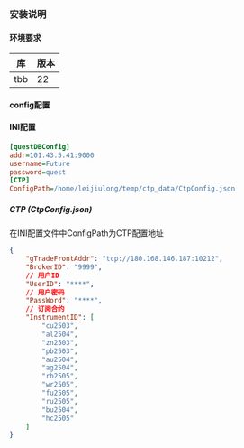 <!--
 * @Author: LeiJiulong
 * @Date: 2025-02-20 01:28:02
 * @LastEditors: LeiJiulong && lei15557570906@outlook.com
 * @LastEditTime: 2025-02-20 08:27:11
 * @Description: 
-->
### 安装说明
#### 环境要求
| 库       | 版本                          |
|------------|-----------------------------|
| tbb   | 22    | 
#### config配置
#### INI配置

```ini
[questDBConfig]
addr=101.43.5.41:9000
username=Future
password=quest
[CTP]
ConfigPath=/home/leijiulong/temp/ctp_data/CtpConfig.json
```

##### CTP (CtpConfig.json)
在INI配置文件中ConfigPath为CTP配置地址
```json
{
    "gTradeFrontAddr": "tcp://180.168.146.187:10212",
    "BrokerID": "9999",
    // 用户ID
    "UserID": "****",
    // 用户密码
    "PassWord": "****",
    // 订阅合约
    "InstrumentID": [
        "cu2503",
        "al2504",
        "zn2503",
        "pb2503",
        "au2504",
        "ag2504",
        "rb2505",
        "wr2505",
        "fu2505",
        "ru2505",
        "bu2504",
        "hc2505"
    ]
}
```
